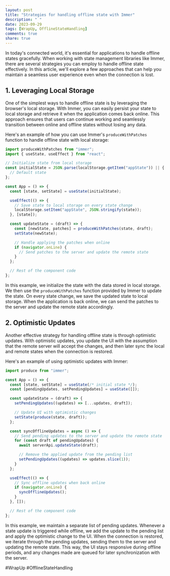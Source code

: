 ```yaml
---
layout: post
title: "Strategies for handling offline state with Immer"
description: " "
date: 2023-09-29
tags: [WrapUp, OfflineStateHandling]
comments: true
share: true
---
```


In today's connected world, it's essential for applications to handle offline states gracefully. When working with state management libraries like Immer, there are several strategies you can employ to handle offline state effectively. In this article, we'll explore a few approaches that can help you maintain a seamless user experience even when the connection is lost.

## 1. Leveraging Local Storage

One of the simplest ways to handle offline state is by leveraging the browser's local storage. With Immer, you can easily persist your state to local storage and retrieve it when the application comes back online. This approach ensures that users can continue working and seamlessly transition between online and offline states without losing any data.

Here's an example of how you can use Immer's `produceWithPatches` function to handle offline state with local storage:

```javascript
import produceWithPatches from "immer";
import { useState, useEffect } from "react";

// Initialize state from local storage
const initialState = JSON.parse(localStorage.getItem("appState")) || {
  // Default state
};

const App = () => {
  const [state, setState] = useState(initialState);

  useEffect(() => {
    // Save state to local storage on every state change
    localStorage.setItem("appState", JSON.stringify(state));
  }, [state]);

  const updateState = (draft) => {
    const [newState, patches] = produceWithPatches(state, draft);
    setState(newState);

    // Handle applying the patches when online
    if (navigator.onLine) {
      // Send patches to the server and update the remote state
    }
  };

  // Rest of the component code
};
```

In this example, we initialize the state with the data stored in local storage. We then use the `produceWithPatches` function provided by Immer to update the state. On every state change, we save the updated state to local storage. When the application is back online, we can send the patches to the server and update the remote state accordingly.

## 2. Optimistic Updates

Another effective strategy for handling offline state is through optimistic updates. With optimistic updates, you update the UI with the assumption that the remote server will accept the changes, and then later sync the local and remote states when the connection is restored.

Here's an example of using optimistic updates with Immer:

```javascript
import produce from "immer";

const App = () => {
  const [state, setState] = useState(/* initial state */);
  const [pendingUpdates, setPendingUpdates] = useState([]);

  const updateState = (draft) => {
    setPendingUpdates((updates) => [...updates, draft]);

    // Update UI with optimistic changes
    setState(produce(state, draft));
  };

  const syncOfflineUpdates = async () => {
    // Send pending updates to the server and update the remote state
    for (const draft of pendingUpdates) {
      await serverApi.updateState(draft);

      // Remove the applied update from the pending list
      setPendingUpdates((updates) => updates.slice(1));
    }
  };

  useEffect(() => {
    // Sync offline updates when back online
    if (navigator.onLine) {
      syncOfflineUpdates();
    }
  }, []);

  // Rest of the component code
};
```

In this example, we maintain a separate list of pending updates. Whenever a state update is triggered while offline, we add the update to the pending list and apply the optimistic change to the UI. When the connection is restored, we iterate through the pending updates, sending them to the server and updating the remote state. This way, the UI stays responsive during offline periods, and any changes made are queued for later synchronization with the server.

#WrapUp #OfflineStateHandling